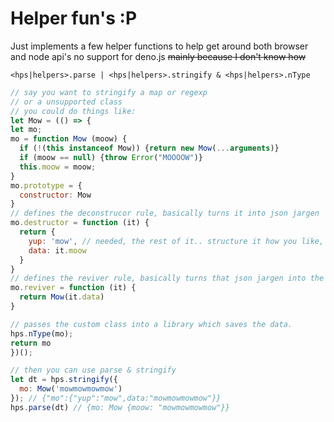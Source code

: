 # Helper fun's :P


Just implements a few helper functions to help get around both browser and node api's
no support for deno.js ~~mainly because I don't know how~~


`<hps|helpers>.parse | <hps|helpers>.stringify & <hps|helpers>.nType`
```js
// say you want to stringify a map or regexp
// or a unsupported class
// you could do things like:
let Mow = (() => {
let mo;
mo = function Mow (moow) {
  if (!(this instanceof Mow)) {return new Mow(...arguments)}
  if (moow == null) {throw Error("MOOOOW")}
  this.moow = moow;
}
mo.prototype = {
  constructor: Mow
}
// defines the deconstrucor rule, basically turns it into json jargen
mo.destructor = function (it) {
  return {
    yup: 'mow', // needed, the rest of it.. structure it how you like, of course, within the rules of a JSON file.
    data: it.moow
  }
}
// defines the reviver rule, basically turns that json jargen into the original data before json jargen
mo.reviver = function (it) {
  return Mow(it.data)
}

// passes the custom class into a library which saves the data.
hps.nType(mo);
return mo
})();

// then you can use parse & stringify
let dt = hps.stringify({
  mo: Mow('mowmowmowmow')
}); // {"mo":{"yup":"mow",data:"mowmowmowmow"}}
hps.parse(dt) // {mo: Mow {moow: "mowmowmowmow"}}
```

